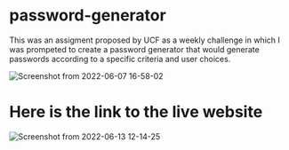 # password-generator

This was an assigment proposed by UCF as a weekly challenge in which I was prompeted to create a password generator that would generate passwords according to a specific criteria and user choices.

![Screenshot from 2022-06-07 16-58-02](https://user-images.githubusercontent.com/60278396/172481459-be0690aa-f05a-484c-a5dd-3b56db315a6d.png)

# Here is the link to the live website 

![Screenshot from 2022-06-13 12-14-25](https://user-images.githubusercontent.com/60278396/173398239-79b027f1-3316-4039-a080-696584330d26.png)
